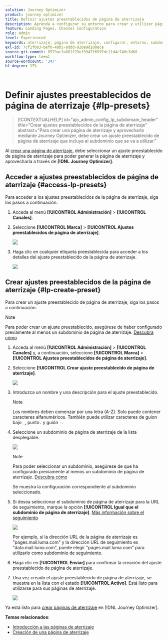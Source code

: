 ```yaml
---
solution: Journey Optimizer
product: journey optimizer
title: Definir ajustes preestablecidos de página de aterrizaje
description: Aprenda a configurar su entorno para crear y utilizar páginas de aterrizaje con Journey Optimizer
feature: Landing Pages, Channel Configuration
role: Admin
level: Experienced
keywords: aterrizaje, página de aterrizaje, configurar, entorno, subdominio, ajustes preestablecidos
exl-id: 7cf1f083-bef0-40b5-8ddd-920a9d108eca
source-git-commit: 8579acfa881f29ef3947f6597dc11d4c740c3d68
workflow-type: tm+mt
source-wordcount: '347'
ht-degree: 17%

---
```


# Definir ajustes preestablecidos de página de aterrizaje {#lp-presets}

>[!CONTEXTUALHELP]
>id="ajo_admin_config_lp_subdomain_header"
>title="Crear ajustes preestablecidos de la página de aterrizaje"
>abstract="Para crear una página de aterrizaje y aprovecharla mediante Journey Optimizer, debe crear un ajuste preestablecido de página de aterrizaje que incluya el subdominio que se va a utilizar."

Al [crear una página de aterrizaje](../landing-pages/create-lp.md#create-a-lp), debe seleccionar un ajuste preestablecido de página de aterrizaje para poder generar la página de aterrizaje y aprovecharla a través de **[!DNL Journey Optimizer]**.

## Acceder a ajustes preestablecidos de página de aterrizaje {#access-lp-presets}

Para acceder a los ajustes preestablecidos de la página de aterrizaje, siga los pasos a continuación.

1. Acceda al menú **[!UICONTROL Administración]** > **[!UICONTROL Canales]**.

1. Seleccione **[!UICONTROL Marca]** > **[!UICONTROL Ajustes preestablecidos de página de aterrizaje]**.

   ![](assets/lp_presets-access.png)

1. Haga clic en cualquier etiqueta preestablecida para acceder a los detalles del ajuste preestablecido de la página de aterrizaje.

   ![](assets/lp_preset-details.png)

## Crear ajustes preestablecidos de la página de aterrizaje {#lp-create-preset}

Para crear un ajuste preestablecido de página de aterrizaje, siga los pasos a continuación.

>[!NOTE]
>
>Para poder crear un ajuste preestablecido, asegúrese de haber configurado previamente al menos un subdominio de página de aterrizaje. [Descubra cómo](lp-subdomains.md)

1. Acceda al menú **[!UICONTROL Administración]** > **[!UICONTROL Canales]** y, a continuación, seleccione **[!UICONTROL Marca]** > **[!UICONTROL Ajustes preestablecidos de página de aterrizaje]**.

1. Seleccione **[!UICONTROL Crear ajuste preestablecido de página de aterrizaje]**.

   ![](assets/lp_create-preset-temp.png)

1. Introduzca un nombre y una descripción para el ajuste preestablecido.

   >[!NOTE]
   >
   > Los nombres deben comenzar por una letra (A-Z). Solo puede contener caracteres alfanuméricos. También puede utilizar caracteres de guion bajo `_`, punto`.` y guión `-`.

1. Seleccione un subdominio de página de aterrizaje de la lista desplegable.

   ![](assets/lp_preset-subdomain.png)

   >[!NOTE]
   >
   >Para poder seleccionar un subdominio, asegúrese de que ha configurado previamente al menos un subdominio de página de aterrizaje. [Descubra cómo](#lp-subdomains)

   Se muestra la configuración correspondiente al subdominio seleccionado.

1. Si desea seleccionar el subdominio de página de aterrizaje para la URL de seguimiento, marque la opción **[!UICONTROL Igual que el subdominio de página de aterrizaje]**. [Más información sobre el seguimiento](../email/message-tracking.md)

   ![](assets/lp_preset-subdomain-settings-same.png)

   Por ejemplo, si la dirección URL de la página de aterrizaje es &quot;pages.mail.luma.com&quot; y la dirección URL de seguimiento es &quot;data.mail.luma.com&quot;, puede elegir &quot;pages.mail.luma.com&quot; para utilizarlo como subdominio de seguimiento.

1. Haga clic en **[!UICONTROL Enviar]** para confirmar la creación del ajuste preestablecido de página de aterrizaje. <!--You can also save the preset as draft and resume its configuration later on.-->

   <!--![](assets/lp_preset-subdomain-settings-submit.png)-->

1. Una vez creado el ajuste preestablecido de página de aterrizaje, se muestra en la lista con el estado **[!UICONTROL Activo]**. Está listo para utilizarse para sus páginas de aterrizaje.

   ![](assets/lp-preset-active-temp.png)

Ya está listo para [crear páginas de aterrizaje](../landing-pages/create-lp.md) en [!DNL Journey Optimizer].
<!--
>[!NOTE]
>
>Learn how to create channel surfaces for push notifications and emails in [this section](channel-surfaces.md).-->

**Temas relacionados**:

* [Introducción a las páginas de aterrizaje](../landing-pages/get-started-lp.md)
* [Creación de una página de aterrizaje](../landing-pages/create-lp.md#create-a-lp)
